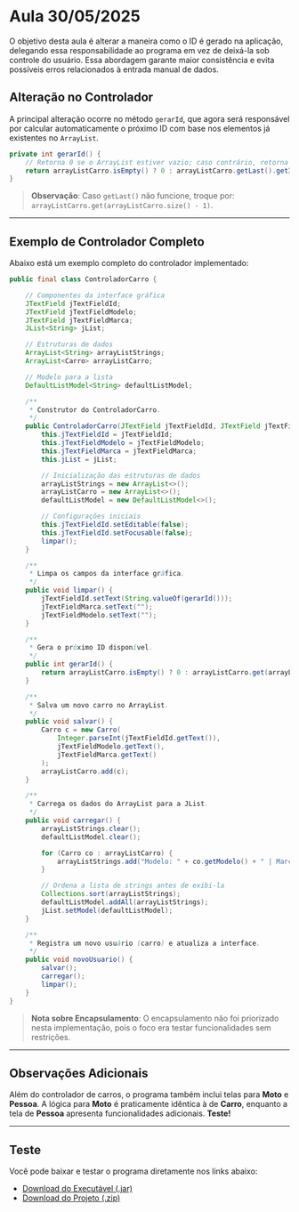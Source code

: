 # Aula 30/05/2025

O objetivo desta aula é alterar a maneira como o ID é gerado na aplicação, delegando essa responsabilidade ao programa em vez de deixá-la sob controle do usuário. Essa abordagem garante maior consistência e evita possíveis erros relacionados à entrada manual de dados.

## Alteração no Controlador

A principal alteração ocorre no método `gerarId`, que agora será responsável por calcular automaticamente o próximo ID com base nos elementos já existentes no `ArrayList`.

```java
private int gerarId() {
    // Retorna 0 se o ArrayList estiver vazio; caso contrário, retorna o último ID + 1.
    return arrayListCarro.isEmpty() ? 0 : arrayListCarro.getLast().getId() + 1;
}
```

> **Observação**: Caso `getLast()` não funcione, troque por: `arrayListCarro.get(arrayListCarro.size() - 1)`.

---

## Exemplo de Controlador Completo

Abaixo está um exemplo completo do controlador implementado:

```java
public final class ControladorCarro {

    // Componentes da interface gráfica
    JTextField jTextFieldId;
    JTextField jTextFieldModelo;
    JTextField jTextFieldMarca;
    JList<String> jList;

    // Estruturas de dados
    ArrayList<String> arrayListStrings;
    ArrayList<Carro> arrayListCarro;

    // Modelo para a lista
    DefaultListModel<String> defaultListModel;

    /**
     * Construtor do ControladorCarro.
     */
    public ControladorCarro(JTextField jTextFieldId, JTextField jTextFieldModelo, JTextField jTextFieldMarca, JList<String> jList) {
        this.jTextFieldId = jTextFieldId;
        this.jTextFieldModelo = jTextFieldModelo;
        this.jTextFieldMarca = jTextFieldMarca;
        this.jList = jList;

        // Inicialização das estruturas de dados
        arrayListStrings = new ArrayList<>();
        arrayListCarro = new ArrayList<>();
        defaultListModel = new DefaultListModel<>();

        // Configurações iniciais
        this.jTextFieldId.setEditable(false);
        this.jTextFieldId.setFocusable(false);
        limpar();
    }

    /**
     * Limpa os campos da interface gráfica.
     */
    public void limpar() {
        jTextFieldId.setText(String.valueOf(gerarId()));
        jTextFieldMarca.setText("");
        jTextFieldModelo.setText("");
    }

    /**
     * Gera o próximo ID disponível.
     */
    public int gerarId() {
        return arrayListCarro.isEmpty() ? 0 : arrayListCarro.get(arrayListCarro.size() - 1).getId() + 1;
    }

    /**
     * Salva um novo carro no ArrayList.
     */
    public void salvar() {
        Carro c = new Carro(
            Integer.parseInt(jTextFieldId.getText()),
            jTextFieldModelo.getText(),
            jTextFieldMarca.getText()
        );
        arrayListCarro.add(c);
    }

    /**
     * Carrega os dados do ArrayList para a JList.
     */
    public void carregar() {
        arrayListStrings.clear();
        defaultListModel.clear();

        for (Carro co : arrayListCarro) {
            arrayListStrings.add("Modelo: " + co.getModelo() + " | Marca: " + co.getMarca());
        }

        // Ordena a lista de strings antes de exibi-la
        Collections.sort(arrayListStrings);
        defaultListModel.addAll(arrayListStrings);
        jList.setModel(defaultListModel);
    }

    /**
     * Registra um novo usuário (carro) e atualiza a interface.
     */
    public void novoUsuario() {
        salvar();
        carregar();
        limpar();
    }
}
```

> **Nota sobre Encapsulamento**: O encapsulamento não foi priorizado nesta implementação, pois o foco era testar funcionalidades sem restrições.

---

## Observações Adicionais

Além do controlador de carros, o programa também inclui telas para **Moto** e **Pessoa**. A lógica para **Moto** é praticamente idêntica à de **Carro**, enquanto a tela de **Pessoa** apresenta funcionalidades adicionais. **Teste!**

---

## Teste

Você pode baixar e testar o programa diretamente nos links abaixo:

- [Download do Executável (.jar)](Dist/Aula11/AlterarArray.jar)
- [Download do Projeto (.zip)](Projects/AlterarArray01.zip)
